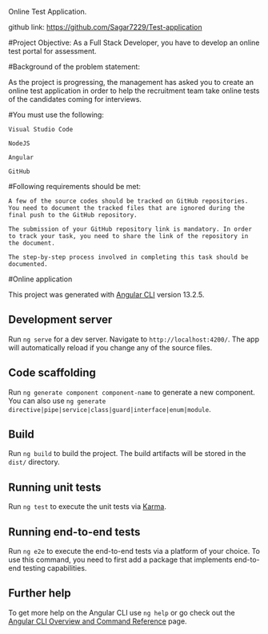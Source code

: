 Online Test Application.

github link: https://github.com/Sagar7229/Test-application

#Project Objective:
As a Full Stack Developer, you have to develop an online test portal for assessment.

#Background of the problem statement:

As the project is progressing, the management has asked you to create an online test application in order to help the recruitment team take online tests of the candidates coming for interviews.

#You must use the following:

    Visual Studio Code

    NodeJS

    Angular

    GitHub

#Following requirements should be met:

    A few of the source codes should be tracked on GitHub repositories. You need to document the tracked files that are ignored during the final push to the GitHub repository.

    The submission of your GitHub repository link is mandatory. In order to track your task, you need to share the link of the repository in the document.

    The step-by-step process involved in completing this task should be documented.






#Online application

This project was generated with [Angular CLI](https://github.com/angular/angular-cli) version 13.2.5.

## Development server

Run `ng serve` for a dev server. Navigate to `http://localhost:4200/`. The app will automatically reload if you change any of the source files.

## Code scaffolding

Run `ng generate component component-name` to generate a new component. You can also use `ng generate directive|pipe|service|class|guard|interface|enum|module`.

## Build

Run `ng build` to build the project. The build artifacts will be stored in the `dist/` directory.

## Running unit tests

Run `ng test` to execute the unit tests via [Karma](https://karma-runner.github.io).

## Running end-to-end tests

Run `ng e2e` to execute the end-to-end tests via a platform of your choice. To use this command, you need to first add a package that implements end-to-end testing capabilities.

## Further help

To get more help on the Angular CLI use `ng help` or go check out the [Angular CLI Overview and Command Reference](https://angular.io/cli) page.
